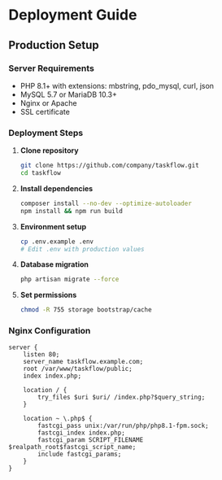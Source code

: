 # Deployment Guide

## Production Setup

### Server Requirements
- PHP 8.1+ with extensions: mbstring, pdo_mysql, curl, json
- MySQL 5.7 or MariaDB 10.3+
- Nginx or Apache
- SSL certificate

### Deployment Steps

1. **Clone repository**
   ```bash
   git clone https://github.com/company/taskflow.git
   cd taskflow
   ```

2. **Install dependencies**
   ```bash
   composer install --no-dev --optimize-autoloader
   npm install && npm run build
   ```

3. **Environment setup**
   ```bash
   cp .env.example .env
   # Edit .env with production values
   ```

4. **Database migration**
   ```bash
   php artisan migrate --force
   ```

5. **Set permissions**
   ```bash
   chmod -R 755 storage bootstrap/cache
   ```

### Nginx Configuration

```nginx
server {
    listen 80;
    server_name taskflow.example.com;
    root /var/www/taskflow/public;
    index index.php;

    location / {
        try_files $uri $uri/ /index.php?$query_string;
    }

    location ~ \.php$ {
        fastcgi_pass unix:/var/run/php/php8.1-fpm.sock;
        fastcgi_index index.php;
        fastcgi_param SCRIPT_FILENAME $realpath_root$fastcgi_script_name;
        include fastcgi_params;
    }
}
```
